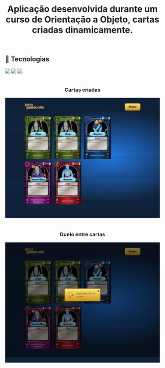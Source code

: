 # <h1 align="center">Aplicação desenvolvida durante um curso de Orientação a Objeto, cartas criadas dinamicamente.</h1>
<br>

## 🚀 Tecnologias
<div>
  <img src="https://img.shields.io/badge/HTML-239120?style=for-the-badge&logo=html5&logoColor=white">
  <img src="https://img.shields.io/badge/CSS-239120?&style=for-the-badge&logo=css3&logoColor=white">
  <img src="https://img.shields.io/badge/JavaScript-F7DF1E?style=for-the-badge&logo=javascript&logoColor=black">
</div>
<!-- ## Tecnologias utilizadas durante o curso
* JavaScript
 -->
<!-- ## Tecnologias utilizadas no projeto
* HTML
* CSS -->

<br>
<h3 align="center">Cartas criadas</h3>
<div align="center">
  <img src="https://github.com/DeangellesES/jogoDevs-Dragons-JavaScript_OO/blob/main/jogoDevs%26Dragons.png" width="600">
</div>
<br>
<h3 align="center">Duelo entre cartas</h3>
<div align="center">
  <img src="https://github.com/DeangellesES/jogoDevs-Dragons-JavaScript_OO/blob/main/dueloD%26D.png" width="600">
</div>
